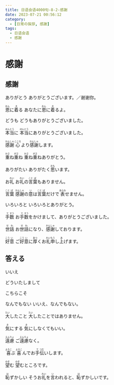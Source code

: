```yaml
---
title: 日语会语4000句-8-2-感謝
date: 2023-07-21 00:56:12
category:
  - [日常の挨拶, 感謝]
tags:
  - 日语会语
  - 感謝
---
```


# 感謝

## 感謝

<ruby>ありがとう</ruby>
<ruby>ありがとうございます。／谢谢你。</ruby>

<!-- more -->

<ruby>恩<rt>おん</rt>に<rt></rt>着<rt>き</rt>る</ruby>
<ruby>あなたに<rt></rt>恩<rt>おん</rt>に<rt></rt>着<rt>き</rt>るよ。</ruby>

<ruby>どうも</ruby>
<ruby>どうもありがとうございました。</ruby>

<ruby>本<rt>ほん</rt>当<rt>とう</rt>に</ruby>
<ruby>本<rt>ほん</rt>当<rt>とう</rt>にありがとうございました。</ruby>

<ruby>感<rt>かん</rt>謝<rt>しゃ</rt></ruby>
<ruby>心<rt>こころ</rt>より<rt></rt>感<rt>かん</rt>謝<rt>しゃ</rt>します。</ruby>

<ruby>重<rt>かさ</rt>ね<rt></rt>重<rt>がさ</rt>ね</ruby>
<ruby>重<rt>かさ</rt>ね<rt></rt>重<rt>がさ</rt>ねありがとう。</ruby>

<ruby>ありがたい</ruby>
<ruby>ありがたく<rt></rt>思<rt>おも</rt>います。</ruby>

<ruby>お<rt></rt>礼<rt>れい</rt></ruby>
<ruby>お<rt></rt>礼<rt>れい</rt>の<rt></rt>言<rt>こと</rt>葉<rt>ば</rt>もありません。</ruby>

<ruby>言<rt>こと</rt>葉<rt>ば</rt></ruby>
<ruby>感<rt>かん</rt>謝<rt>しゃ</rt>の<rt></rt>意<rt>い</rt>は<rt></rt>言<rt>こと</rt>葉<rt>ば</rt>だけで<rt></rt>表<rt>あらわ</rt>せません。</ruby>

<ruby>いろいろと</ruby>
<ruby>いろいろとありがとう。</ruby>

<ruby>手<rt>て</rt>数<rt>すう</rt></ruby>
<ruby>お<rt></rt>手<rt>て</rt>数<rt>すう</rt>をかけまして、ありがとうございました。</ruby>

<ruby>世<rt>せ</rt>話<rt>わ</rt></ruby>
<ruby>お<rt></rt>世<rt>せ</rt>話<rt>わ</rt>になり、<rt></rt>感<rt>かん</rt>謝<rt>しゃ</rt>しております。</ruby>

<ruby>好<rt>こう</rt>意<rt>い</rt></ruby>
<ruby>ご<rt></rt>好<rt>こう</rt>意<rt>い</rt>に<rt></rt>厚<rt>あつ</rt>くお<rt></rt>礼<rt>れい</rt>申<rt>もう</rt>し<rt></rt>上<rt>あ</rt>げます。</ruby>


## 答える

<ruby>いいえ</ruby>

<ruby>どういたしまして</ruby>

<ruby>こちらこそ</ruby>

<ruby>なんでもない</ruby>
<ruby>いいえ、なんでもない。</ruby>

<ruby>大<rt>たい</rt>したこと</ruby>
<ruby>大<rt>たい</rt>したことではありません。</ruby>

<ruby>気<rt>き</rt>にする</ruby>
<ruby>気<rt>き</rt>にしなくてもいい。</ruby>

<ruby>遠<rt>えん</rt>慮<rt>りょ</rt></ruby>
<ruby>ご<rt></rt>遠<rt>えん</rt>慮<rt>りょ</rt>なく。</ruby>

<ruby>喜<rt>よろこ</rt>ぶ</ruby>
<ruby>喜<rt>よろこ</rt>んでお<rt></rt>手<rt>て</rt>伝<rt>つだ</rt>いします。</ruby>

<ruby>望<rt>のぞ</rt>む</ruby>
<ruby>望<rt>のぞ</rt>むところです。</ruby>

<ruby>恥<rt>は</rt>ずかしい</ruby>
<ruby>そうお<rt></rt>礼<rt>れい</rt>を<rt></rt>言<rt>い</rt>われると、<rt></rt>恥<rt>は</rt>ずかしいです。</ruby>


